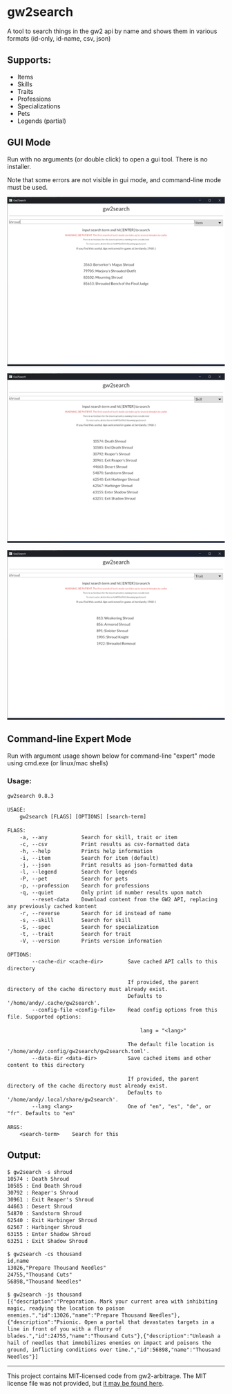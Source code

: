 # gw2search

A tool to search things in the gw2 api by name and shows them in various formats (id-only, id-name, csv, json)

## Supports:

- Items
- Skills
- Traits
- Professions
- Specializations
- Pets
- Legends (partial)

## GUI Mode

Run with no arguments (or double click) to open a gui tool. There is no installer.

Note that some errors are not visible in gui mode, and command-line mode must be used.

![Sample Screenshot of Item Search](img/sample_item.png?raw=true "Sample Item Search")

![Sample Screenshot of Skill Search](img/sample_skill.png?raw=true "Sample Skill Search")

![Sample Screenshot of Trait Search](img/sample_trait.png?raw=true "Sample Trait Search")

## Command-line Expert Mode

Run with argument usage shown below for command-line "expert" mode using cmd.exe (or linux/mac shells)

### Usage:

```
gw2search 0.8.3

USAGE:
    gw2search [FLAGS] [OPTIONS] [search-term]

FLAGS:
    -a, --any           Search for skill, trait or item
    -c, --csv           Print results as csv-formatted data
    -h, --help          Prints help information
    -i, --item          Search for item (default)
    -j, --json          Print results as json-formatted data
    -l, --legend        Search for legends
    -P, --pet           Search for pets
    -p, --profession    Search for professions
    -q, --quiet         Only print id number results upon match
        --reset-data    Download content from the GW2 API, replacing any previously cached kontent
    -r, --reverse       Search for id instead of name
    -s, --skill         Search for skill
    -S, --spec          Search for specialization
    -t, --trait         Search for trait
    -V, --version       Prints version information

OPTIONS:
        --cache-dir <cache-dir>        Save cached API calls to this directory

                                       If provided, the parent directory of the cache directory must already exist.
                                       Defaults to '/home/andy/.cache/gw2search'.
        --config-file <config-file>    Read config options from this file. Supported options:

                                           lang = "<lang>"

                                       The default file location is '/home/andy/.config/gw2search/gw2search.toml'.
        --data-dir <data-dir>          Save cached items and other content to this directory

                                       If provided, the parent directory of the cache directory must already exist.
                                       Defaults to '/home/andy/.local/share/gw2search'.
        --lang <lang>                  One of "en", "es", "de", or "fr". Defaults to "en"

ARGS:
    <search-term>    Search for this
```

## Output:

```
$ gw2search -s shroud
10574 : Death Shroud
10585 : End Death Shroud
30792 : Reaper's Shroud
30961 : Exit Reaper's Shroud
44663 : Desert Shroud
54870 : Sandstorm Shroud
62540 : Exit Harbinger Shroud
62567 : Harbinger Shroud
63155 : Enter Shadow Shroud
63251 : Exit Shadow Shroud
```

```
$ gw2search -cs thousand
id,name
13026,"Prepare Thousand Needles"
24755,"Thousand Cuts"
56898,"Thousand Needles"
```

```
$ gw2search -js thousand
[{"description":"Preparation. Mark your current area with inhibiting magic, readying the location to poison enemies.","id":13026,"name":"Prepare Thousand Needles"},{"description":"Psionic. Open a portal that devastates targets in a line in front of you with a flurry of blades.","id":24755,"name":"Thousand Cuts"},{"description":"Unleash a hail of needles that immobilizes enemies on impact and poisons the ground, inflicting conditions over time.","id":56898,"name":"Thousand Needles"}]
```

---

This project contains MIT-licensed code from gw2-arbitrage. The MIT license file was not provided, but [it may be found here](https://github.com/t-mw/gw2-arbitrage).
